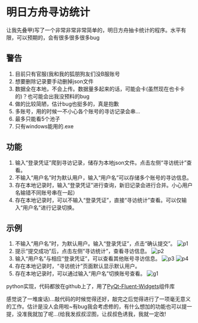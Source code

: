 # 明日方舟寻访统计

让我先叠甲)写了一个非常非常非常简单的，明日方舟抽卡统计的程序。水平有限，可以预期的，会有很多很多很多bug

## 警告
1. 目前只有官服(我和我的狐朋狗友们没B服账号
2. 想要删除记录要手动删掉json文件
3. 数据全在本地，不会上传。数据量多起来的话，可能会卡(虽然现在也卡卡的)？也可能会出我没预料的bug
4. 做的比较简陋，估计bug也挺多的，真是抱歉
5. 多账号，用的时候一不小心各个账号的寻访记录会串...
6. 最多只能看5个池子
7. 只有windows能用的.exe

## 功能
1. 输入“登录凭证”爬到寻访记录，储存为本地json文件。点击左侧“寻访统计”查看。
2. 不输入“用户名”时为默认用户，输入“用户名”可以存储多个账号的寻访信息。
3. 存在本地记录时，输入“登录凭证”进行查询，新旧记录会进行合并。小心用户名输错不同账号串在一起）
4. 存在本地记录时，可以不输入“登录凭证”，直接“寻访统计”查看。可以仅输入“用户名”进行记录切换。

## 示例
1. 不输入“用户名”时，为默认用户。输入“登录凭证”，点击“确认提交”。
![p1](https://github.com/chptbtptp/Arknights_trailing/blob/main/example/p1.png)
2. 提示“提交成功”后，点击左侧“寻访统计”，查看寻访信息。
![p2](https://github.com/chptbtptp/Arknights_trailing/blob/main/example/p2.png)
3. 输入“用户名”与相应“登录凭证”，可以查看其他账号寻访信息。
![p3](https://github.com/chptbtptp/Arknights_trailing/blob/main/example/p3.png)
![p4](https://github.com/chptbtptp/Arknights_trailing/blob/main/example/p4.png)
4. 存在本地记录时，“寻访统计”页面默认显示默认用户。
5. 存在本地记录时，可以通过输入“用户名”切换账号查看。
![g1](https://github.com/chptbtptp/Arknights_trailing/blob/main/example/g1.gif)





python实现，代码都放在github上了，用了[PyQt-Fluent-Widgets](https://github.com/zhiyiYo/PyQt-Fluent-Widgets)组件库

感觉说了一堆废话)...敲代码的时候觉得还好，敲完之后觉得进行了一项毫无意义的工作。估计是没人会用啦~有bug我会考虑修的，有什么想加的功能也可以提一提，没准我就加了呢...(给我发叔叔涩图，让叔叔色诱我，我就一定改!
